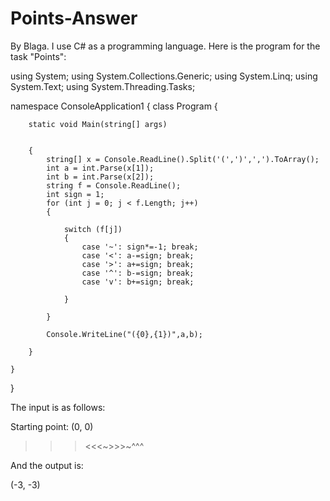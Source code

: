 # Points-Answer
By Blaga.
I use C# as a programming language. Here is the program for the task "Points":

using System;
using System.Collections.Generic;
using System.Linq;
using System.Text;
using System.Threading.Tasks;

namespace ConsoleApplication1
{
    class Program
    {   
   
        
        
        static void Main(string[] args)


        {
            string[] x = Console.ReadLine().Split('(',')',',').ToArray();
            int a = int.Parse(x[1]);
            int b = int.Parse(x[2]);
            string f = Console.ReadLine();
            int sign = 1;
            for (int j = 0; j < f.Length; j++)
            {
                
                switch (f[j])
                {
                    case '~': sign*=-1; break;
                    case '<': a-=sign; break;
                    case '>': a+=sign; break;
                    case '^': b-=sign; break;
                    case 'v': b+=sign; break;
                
                }
            
            }

            Console.WriteLine("({0},{1})",a,b);

        }

    }
}


The input is as follows:

Starting point: (0, 0)

>>><<<~>>>~^^^


 And the output is:
 
 (-3, -3)
 
